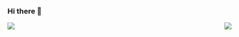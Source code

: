 
### Hi there 👋

<img align="left" src="https://github-readme-stats.vercel.app/api/top-langs/?username=fireworks99&layout=compact&hide=html" />

<img align="right" src="https://github-readme-stats.vercel.app/api?username=fireworks99&show_icons=true&theme=vue" />

<!--
**fireworks99/fireworks99** is a ✨ _special_ ✨ repository because its `README.md` (this file) appears on your GitHub profile.

Here are some ideas to get you started:

- 🔭 I’m currently working on ...
- 🌱 I’m currently learning ...
- 👯 I’m looking to collaborate on ...
- 🤔 I’m looking for help with ...
- 💬 Ask me about ...
- 📫 How to reach me: ...
- 😄 Pronouns: ...
- ⚡ Fun fact: ...
-->
